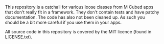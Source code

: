 This repository is a catchall for various loose classes from M Cubed apps that don't really fit in a framework. They don't contain tests and have patchy documentation. The code has also not been cleaned up. As such you should be a bit more careful if you use them in your apps.

All source code in this repository is covered by the MIT licence (found in LICENSE.txt).